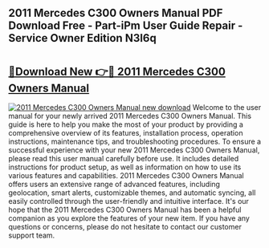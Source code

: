## 2011 Mercedes C300 Owners Manual PDF Download Free - Part-iPm User Guide Repair - Service Owner Edition N3I6q

# <h2><a href="http://bc19292.oget.top/?id=2011+Mercedes+C300+Owners+Manual">🔗Download New 👉🔴 2011 Mercedes C300 Owners Manual</a></h2>

[![2011 Mercedes C300 Owners Manual new download](https://i.imgur.com/5g1atiW.png)](http://bc19292.oget.top/?id=2011+Mercedes+C300+Owners+Manual)
Welcome to the user manual for your newly arrived 2011 Mercedes C300 Owners Manual. This guide is here to help you make the most of your product by providing a comprehensive overview of its features, installation process, operation instructions, maintenance tips, and troubleshooting procedures. To ensure a successful experience with your new 2011 Mercedes C300 Owners Manual, please read this user manual carefully before use. It includes detailed instructions for product setup, as well as information on how to use its various features and capabilities. 2011 Mercedes C300 Owners Manual offers users an extensive range of advanced features, including geolocation, smart alerts, customizable themes, and automatic syncing, all easily controlled through the user-friendly and intuitive interface. It's our hope that the 2011 Mercedes C300 Owners Manual has been a helpful companion as you explore the features of your new item. If you have any questions or concerns, please do not hesitate to contact our customer support team.
